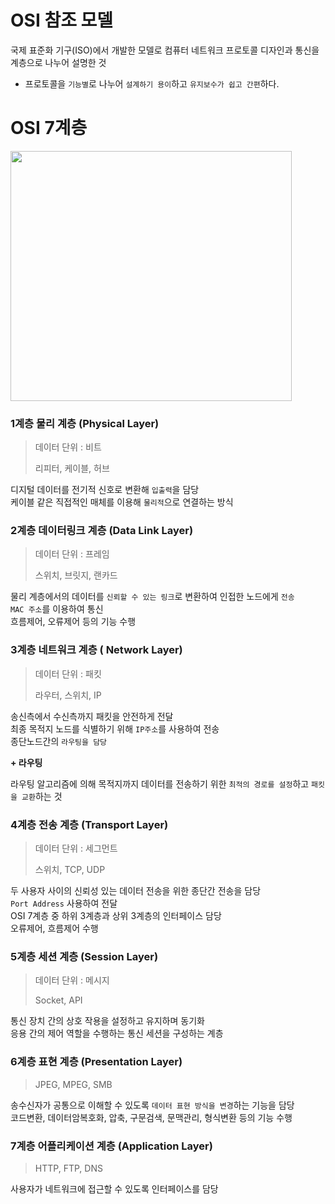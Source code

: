 ﻿# OSI 참조 모델

국제 표준화 기구(ISO)에서 개발한 모델로 컴퓨터 네트워크 프로토콜 디자인과 통신을 계층으로 나누어 설명한 것

- 프로토콜을 `기능별`로 나누어 `설계하기 용이`하고 `유지보수가 쉽고 간편`하다.

# OSI 7계층

<img src="https://user-images.githubusercontent.com/46274903/96412672-728f0e80-1225-11eb-88a6-43c9aff890ef.png " width="450"  height="400">

### 1계층 물리 계층 (Physical Layer)

> 데이터 단위 : 비트
> 
> 리피터, 케이블, 허브

디지털 데이터를 전기적 신호로 변환해 `입출력`을 담당 <br/>
케이블 같은 직접적인 매체를 이용해 `물리적`으로 연결하는 방식
<br/>

### 2계층 데이터링크 계층 (Data Link Layer)

> 데이터 단위 : 프레임
> 
> 스위치, 브릿지, 랜카드

물리 계층에서의 데이터를 `신뢰할 수 있는 링크`로 변환하여 인접한 노드에게 `전송` <br/>
`MAC 주소`를 이용하여 통신 <br/>
흐름제어, 오류제어 등의 기능 수행 
<br/>

### 3계층 네트워크 계층 ( Network Layer)

> 데이터 단위 : 패킷
> 
> 라우터, 스위치, IP

송신측에서 수신측까지 패킷을 안전하게 전달 <br/>
최종 목적지 노드를 식별하기 위해 `IP주소`를 사용하여 전송 <br/>
종단노드간의 `라우팅을 담당`

**+ 라우팅**

라우팅 알고리즘에 의해 목적지까지 데이터를 전송하기 위한 `최적의 경로를 설정`하고 `패킷을 교환`하는 것
<br/>

### 4계층 전송 계층 (Transport Layer)

> 데이터 단위 : 세그먼트
> 
> 스위치, TCP, UDP

두 사용자 사이의 신뢰성 있는 데이터 전송을 위한 종단간 전송을 담당 <br/>
`Port Address` 사용하여 전달 <br/>
OSI 7계층 중 하위 3계층과 상위 3계층의 인터페이스 담당 <br/>
오류제어, 흐름제어 수행
<br/>

### 5계층 세션 계층 (Session Layer)

> 데이터 단위 : 메시지
> 
> Socket, API

통신 장치 간의 상호 작용을 설정하고 유지하며 동기화 <br/>
응용 간의 제어 역할을 수행하는 통신 세션을 구성하는 계층 
<br/>

### 6계층 표현 계층 (Presentation Layer)

> JPEG, MPEG, SMB

송수신자가 공통으로 이해할 수 있도록 `데이터 표현 방식을 변경`하는 기능을 담당 <br/>
코드변환, 데이터암복호화, 압축, 구문검색, 문맥관리, 형식변환 등의 기능 수행 
<br/>

### 7계층 어플리케이션 계층 (Application Layer)

> HTTP, FTP, DNS

사용자가 네트워크에 접근할 수 있도록 인터페이스를 담당




